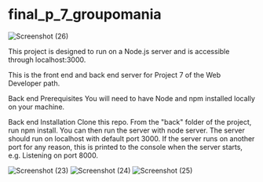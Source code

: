 # final_p_7_groupomania

![Screenshot (26)](https://github.com/Aliha103/final_p_7_groupomania/assets/78868770/32fc14c0-ce87-44f9-9e48-8fc19d785fe5)



This project is designed to run on a Node.js server and is accessible through localhost:3000.

This is the front end and back end server for Project 7 of the Web Developer path.

Back end Prerequisites
You will need to have Node and npm installed locally on your machine.

Back end Installation
Clone this repo. From the "back" folder of the project, run npm install. You can then run the server with node server. The server should run on localhost with default port 3000. If the server runs on another port for any reason, this is printed to the console when the server starts, e.g. Listening on port 8000.

![Screenshot (23)](https://github.com/Aliha103/final_p_7_groupomania/assets/78868770/3fe650aa-da8f-4d3e-be6e-a3690faaeae1)
![Screenshot (24)](https://github.com/Aliha103/final_p_7_groupomania/assets/78868770/d854c6dc-b6d5-4006-aad8-d5af4eefffba)
![Screenshot (25)](https://github.com/Aliha103/final_p_7_groupomania/assets/78868770/84d67515-093b-45a2-a1c9-c003a7ace55b)


